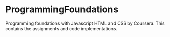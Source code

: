 # ProgrammingFoundations
Programming foundations with Javascript HTML and CSS by Coursera. This contains the assignments and code implementations.
